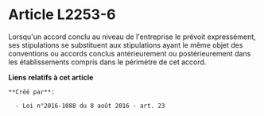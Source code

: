 # Article L2253-6

Lorsqu'un accord conclu au niveau de l'entreprise le prévoit expressément, ses stipulations se substituent aux stipulations
ayant le même objet des conventions ou accords conclus antérieurement ou postérieurement dans les établissements compris dans
le périmètre de cet accord.

**Liens relatifs à cet article**

	**Créé par**:

	  - Loi n°2016-1088 du 8 août 2016 - art. 23
